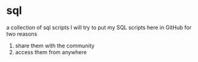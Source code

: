 # sql
a collection of sql scripts 
I will try to put my SQL scripts here in GitHub for two reasons
   1) share them with the community
   2) access them from anywhere
